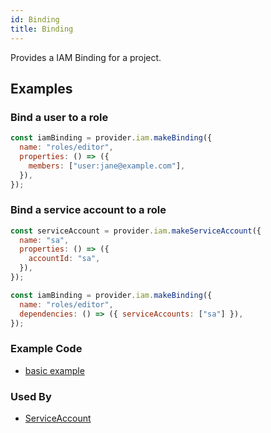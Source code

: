 ```yaml
---
id: Binding
title: Binding
---
```


Provides a IAM Binding for a project.

## Examples

### Bind a user to a role

```js
const iamBinding = provider.iam.makeBinding({
  name: "roles/editor",
  properties: () => ({
    members: ["user:jane@example.com"],
  }),
});
```

### Bind a service account to a role

```js
const serviceAccount = provider.iam.makeServiceAccount({
  name: "sa",
  properties: () => ({
    accountId: "sa",
  }),
});

const iamBinding = provider.iam.makeBinding({
  name: "roles/editor",
  dependencies: () => ({ serviceAccounts: ["sa"] }),
});
```

### Example Code

- [basic example](https://github.com/grucloud/grucloud/blob/main/examples/google/iam/iam-binding/iac.js#L7)

### Used By

- [ServiceAccount](./ServiceAccount.md)
